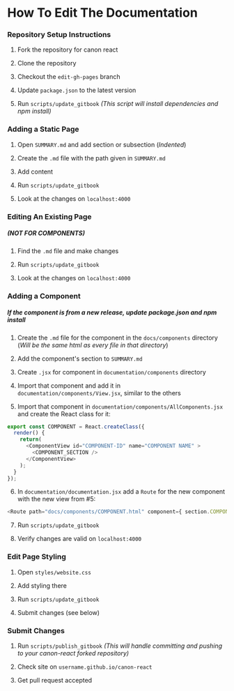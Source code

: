 # How To Edit The Documentation

### Repository Setup Instructions

1. Fork the repository for canon react

2. Clone the repository

3. Checkout the `edit-gh-pages` branch

4. Update `package.json` to the latest version

5. Run `scripts/update_gitbook` *(This script will install dependencies and npm install)*


### Adding a Static Page

1. Open `SUMMARY.md` and add section or subsection (*Indented*)

2. Create the `.md` file with the path given in `SUMMARY.md`

3. Add content

4. Run `scripts/update_gitbook`

5. Look at the changes on `localhost:4000`

### Editing An Existing Page
##### (*NOT FOR COMPONENTS*)

1. Find the `.md` file and make changes

2. Run `scripts/update_gitbook`

3. Look at the changes on `localhost:4000`

### Adding a Component

##### *If the component is from a new release, update package.json and npm install*

1. Create the `.md` file for the component in the `docs/components` directory (*Will be the same html as every file in that directory*)

2. Add the component's section to `SUMMARY.md`

3. Create `.jsx` for component in `documentation/components` directory

4. Import that component and add it in `documentation/components/View.jsx`, similar to the others

5. Import that component in `documentation/components/AllComponents.jsx` and create the React class for it:
```javascript
export const COMPONENT = React.createClass({
  render() {
    return(
      <ComponentView id="COMPONENT-ID" name="COMPONENT NAME" >
        <COMPONENT_SECTION />
      </ComponentView>
    );
  }
});
```

6. In `documentation/documentation.jsx` add a `Route` for the new component with the new view from #5:
```javascript
<Route path="docs/components/COMPONENT.html" component={ section.COMPONENTVIEW }/>
```

7. Run `scripts/update_gitbook`

8. Verify changes are valid on `localhost:4000`

### Edit Page Styling

1. Open `styles/website.css`

2. Add styling there

3. Run `scripts/update_gitbook`

4. Submit changes (see below)


### Submit Changes

1. Run `scripts/publish_gitbook` *(This will handle committing and pushing to your canon-react forked repository)*

3. Check site on `username.github.io/canon-react`

4. Get pull request accepted
